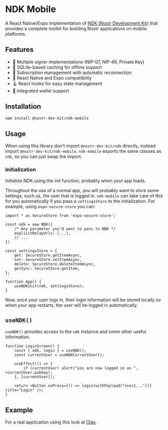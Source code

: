 # NDK Mobile

A React Native/Expo implementation of [NDK (Nostr Development Kit)](https://github.com/nostr-dev-kit/ndk) that provides a complete toolkit for building Nostr applications on mobile platforms.

## Features

- 🔐 Multiple signer implementations (NIP-07, NIP-46, Private Key)
- 💾 SQLite-based caching for offline support
- 🔄 Subscription management with automatic reconnection
- 📱 React Native and Expo compatibility
- 🪝 React hooks for easy state management
- 👛 Integrated wallet support

## Installation

```sh
npm install @nostr-dev-kit/ndk-mobile
```

## Usage

When using this library don't import `@nostr-dev-kit/ndk` directly, instead import `@nostr-dev-kit/ndk-mobile`. `ndk-mobile` exports the same classes as `ndk`, so you can just swap the import.

### Initialization

Initialize NDK using the init function, probably when your app loads.

Throughout the use of a normal app, you will probably want to store some settings, such us, the user that is logged in. `ndk-mobile` can take care of this for you automatically if you pass a `settingsStore` to the initialization. For example, using `expo-secure-store` you can:

```tsx
import * as SecureStore from 'expo-secure-store';

const ndk = new NDK({
    /* Any parameter you'd want to pass to NDK */
    explicitRelayUrls: [...],
    // ...
})

const settingsStore = {
    get: SecureStore.getItemAsync,
    set: SecureStore.setItemAsync,
    delete: SecureStore.deleteItemAsync,
    getSync: SecureStore.getItem,
};

function App() {
    useNDKInit(ndk, settingsStore);
}
```

Now, once your user logs in, their login information will be stored locally so when your app restarts, the user will be logged in automatically.

## `useNDK()`

`useNDK()` provides access to the `ndk` instance and some other useful information.

```tsx
function LoginScreen() {
    const { ndk, login } = useNDK();
    const currentUser = useNDKCurrentUser();

    useEffect(() => {
        if (currentUser) alert("you are now logged in as ", +currentUser.pubkey);
    }, [currentUser]);

    return <Button onPress={() => login(withPayload("nsec1..."))} title="Login" />;
}
```

## Example

For a real application using this look at [Olas](https://github.com/pablof7z/olas).
